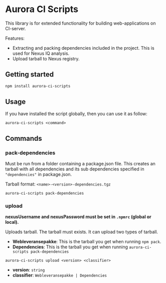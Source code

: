 # Aurora CI Scripts

This library is for extended functionality for building web-applications on CI-server.

Features:

- Extracting and packing dependencies included in the project. This is used for
  Nexus IQ analysis.
- Upload tarball to Nexus registry.

## Getting started

```bash
npm install aurora-ci-scripts
```

## Usage

If you have installed the script globally, then you can use it as follow:

```
aurora-ci-scripts <command>
```

## Commands

### pack-dependencies

Must be run from a folder containing a package.json file. This creates an tarball
with all dependencies and its sub dependencies specified in `"dependencies"` in package.json.

Tarball format: `<name>-<version>-dependencies.tgz`

```
aurora-ci-scripts pack-dependencies
```

### upload

**nexusUsername and nexusPassword must be set in `.npmrc` (global or local).**

Uploads tarball. The tarball must exists. It can upload two types of tarball.

- **Webleveransepakke**: This is the tarball you get when running `npm pack`.
- **Dependencies**: This is the tarball you get when running `aurora-ci-scripts pack-dependencies`

```
aurora-ci-scripts upload <version> <classifier>
```

- **version**: `string`
- **classifier**: `Webleveransepakke | Dependencies`

